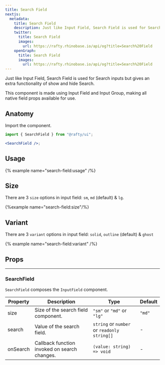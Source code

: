 ```yaml
---
title: Search Field
nextjs:
  metadata:
    title: Search Field
    description: Just like Input Field, Search Field is used for Search inputs but gives an extra functionality of show and hide Search.
    twitter:
      title: Search Field
      images:
        url: https://rafty.rhinobase.io/api/og?title=Search%20Field
    openGraph:
      title: Search Field
      images:
        url: https://rafty.rhinobase.io/api/og?title=Search%20Field
---
```


Just like Input Field, Search Field is used for Search inputs but gives an extra functionality of show and hide Search.

This component is made using Input Field and Input Group, making all native field props available for use.

## Anatomy

Import the component.

```jsx
import { SearchField } from "@rafty/ui";

<SearchField />;
```

## Usage

{% example name="search-field:usage" /%}

## Size

There are 3 `size` options in input field: `sm`, `md` (default) & `lg`.

{%example name="search-field:size"/%}

## Variant

There are 3 `variant` options in input field: `solid`, `outline` (default) & `ghost`

{% example name="search-field:variant" /%}

## Props

---

### SearchField

`SearchField` composes the `InputField` component.

| Property | Description                                  | Type                                        | Default |
| -------- | -------------------------------------------- | ------------------------------------------- | ------- |
| size     | Size of the search field component.          | `"sm"` or `"md"` or `"lg"`                  | `"md"`  |
| search   | Value of the search field.                   | `string` or `number` or `readonly string[]` | -       |
| onSearch | Callback function invoked on search changes. | `(value: string) => void`                   | -       |
